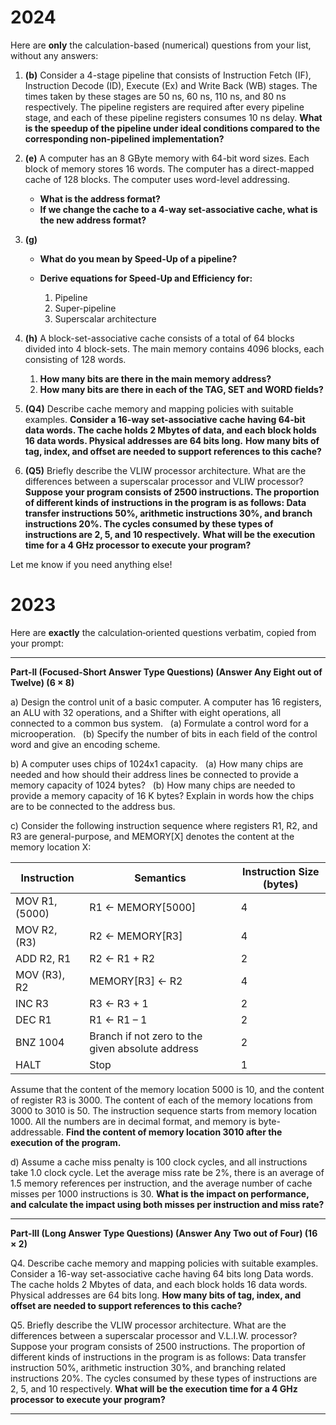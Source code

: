 # 2024

Here are **only** the calculation-based (numerical) questions from your list, without any answers:

1. **(b)** Consider a 4-stage pipeline that consists of Instruction Fetch (IF), Instruction Decode (ID), Execute (Ex) and Write Back (WB) stages. The times taken by these stages are 50 ns, 60 ns, 110 ns, and 80 ns respectively. The pipeline registers are required after every pipeline stage, and each of these pipeline registers consumes 10 ns delay.
   **What is the speedup of the pipeline under ideal conditions compared to the corresponding non-pipelined implementation?**

2. **(e)** A computer has an 8 GByte memory with 64-bit word sizes. Each block of memory stores 16 words. The computer has a direct-mapped cache of 128 blocks. The computer uses word-level addressing.

   * **What is the address format?**
   * **If we change the cache to a 4-way set-associative cache, what is the new address format?**

3. **(g)**

   * **What do you mean by Speed-Up of a pipeline?**
   * **Derive equations for Speed-Up and Efficiency for:**

     1. Pipeline
     2. Super-pipeline
     3. Superscalar architecture

4. **(h)** A block-set-associative cache consists of a total of 64 blocks divided into 4 block-sets. The main memory contains 4096 blocks, each consisting of 128 words.

   1. **How many bits are there in the main memory address?**
   2. **How many bits are there in each of the TAG, SET and WORD fields?**

5. **(Q4)** Describe cache memory and mapping policies with suitable examples.
   **Consider a 16-way set-associative cache having 64-bit data words. The cache holds 2 Mbytes of data, and each block holds 16 data words. Physical addresses are 64 bits long.**
   **How many bits of tag, index, and offset are needed to support references to this cache?**

6. **(Q5)** Briefly describe the VLIW processor architecture. What are the differences between a superscalar processor and VLIW processor?
   **Suppose your program consists of 2500 instructions. The proportion of different kinds of instructions in the program is as follows: Data transfer instructions 50%, arithmetic instructions 30%, and branch instructions 20%. The cycles consumed by these types of instructions are 2, 5, and 10 respectively.**
   **What will be the execution time for a 4 GHz processor to execute your program?**

Let me know if you need anything else!

# 2023

Here are **exactly** the calculation‐oriented questions verbatim, copied from your prompt:

---

**Part-II (Focused-Short Answer Type Questions) (Answer Any Eight out of Twelve) (6 × 8)**

a) Design the control unit of a basic computer. A computer has 16 registers, an ALU with 32 operations, and a Shifter with eight operations, all connected to a common bus system.
  (a) Formulate a control word for a microoperation.
  (b) Specify the number of bits in each field of the control word and give an encoding scheme.

b) A computer uses chips of 1024x1 capacity.
  (a) How many chips are needed and how should their address lines be connected to provide a memory capacity of 1024 bytes?
  (b) How many chips are needed to provide a memory capacity of 16 K bytes? Explain in words how the chips are to be connected to the address bus.

c) Consider the following instruction sequence where registers R1, R2, and R3 are general-purpose, and MEMORY\[X] denotes the content at the memory location X:

| Instruction    | Semantics                                        | Instruction Size (bytes) |
| -------------- | ------------------------------------------------ | ------------------------ |
| MOV R1, (5000) | R1 ← MEMORY\[5000]                               | 4                        |
| MOV R2, (R3)   | R2 ← MEMORY\[R3]                                 | 4                        |
| ADD R2, R1     | R2 ← R1 + R2                                     | 2                        |
| MOV (R3), R2   | MEMORY\[R3] ← R2                                 | 4                        |
| INC R3         | R3 ← R3 + 1                                      | 2                        |
| DEC R1         | R1 ← R1 – 1                                      | 2                        |
| BNZ 1004       | Branch if not zero to the given absolute address | 2                        |
| HALT           | Stop                                             | 1                        |

Assume that the content of the memory location 5000 is 10, and the content of register R3 is 3000. The content of each of the memory locations from 3000 to 3010 is 50. The instruction sequence starts from memory location 1000. All the numbers are in decimal format, and memory is byte-addressable.
**Find the content of memory location 3010 after the execution of the program.**

d) Assume a cache miss penalty is 100 clock cycles, and all instructions take 1.0 clock cycle. Let the average miss rate be 2%, there is an average of 1.5 memory references per instruction, and the average number of cache misses per 1000 instructions is 30.
**What is the impact on performance, and calculate the impact using both misses per instruction and miss rate?**

---

**Part-III (Long Answer Type Questions) (Answer Any Two out of Four) (16 × 2)**

Q4. Describe cache memory and mapping policies with suitable examples. Consider a 16-way set-associative cache having 64 bits long Data words. The cache holds 2 Mbytes of data, and each block holds 16 data words. Physical addresses are 64 bits long.
**How many bits of tag, index, and offset are needed to support references to this cache?**

Q5. Briefly describe the VLIW processor architecture. What are the differences between a superscalar processor and V.L.I.W. processor? Suppose your program consists of 2500 instructions. The proportion of different kinds of instructions in the program is as follows: Data transfer instruction 50%, arithmetic instruction 30%, and branching related instructions 20%. The cycles consumed by these types of instructions are 2, 5, and 10 respectively.
**What will be the execution time for a 4 GHz processor to execute your program?**

---
